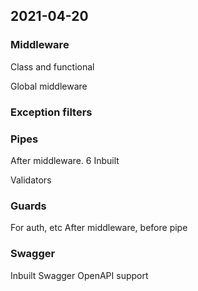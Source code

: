 ## 2021-04-20

### Middleware

Class and functional

Global middleware

### Exception filters

### Pipes

After middleware.
6 Inbuilt

Validators

### Guards

For auth, etc
After middleware, before pipe

### Swagger

Inbuilt Swagger OpenAPI support
